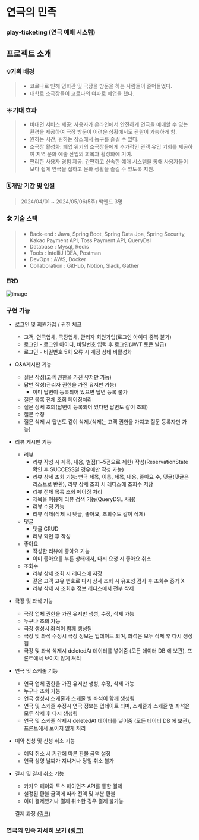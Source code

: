 # 연극의 민족
### play-ticketing (연극 예매 시스템)

## 프로젝트 소개

### 💡기획 배경
>  - 코로나로 인해 영화관 및 극장을 방문을 하는 사람들이 줄어들었다.
>  - 대학로 소극장들이 코로나의 여파로 폐업을 했다.
> 

### ☀️기대 효과
> - 비대면 서비스 제공: 사용자가 온라인에서 안전하게 연극을 예매할 수 있는 환경을 제공하여 극장 방문이 어려운 상황에서도 관람이 가능하게 함.
> - 원하는 시간, 원하는 장소에서 농구를 즐길 수 있다.
> - 소극장 활성화: 폐업 위기의 소극장들에게 추가적인 관객 유입 기회를 제공하여 지역 문화 예술 산업의 회복과 활성화에 기여.
> - 편리한 사용자 경험 제공: 간편하고 신속한 예매 시스템을 통해 사용자들이 보다 쉽게 연극을 접하고 문화 생활을 즐길 수 있도록 지원.

### 🗓️개발 기간 및 인원
> 2024/04/01 ~ 2024/05/06(5주)
> 백엔드 3명

### 🛠️ 기술 스택

> - Back-end : Java, Spring Boot, Spring Data Jpa, Spring Security, Kakao Payment API, Toss Payment API, QueryDsl
> - Database : Mysql, Redis
> - Tools : IntelliJ IDEA, Postman
> - DevOps : AWS, Docker  
> - Collaboration : GitHub, Notion, Slack, Gather

### ERD
![image](https://github.com/DdangKkong/play-ticketing/assets/131670203/d5c74c24-e1a5-43a3-bc63-b26ccca865ce)

### 구현 기능

- 로그인 및 회원가입 / 권한 체크
    - 고객, 연극업체, 극장업체, 관리자 회원가입(로그인 아이디 중복 불가)
    - 로그인 - 로그인 아이디, 비밀번호 입력 후 로그인(JWT 토큰 발급)
    - 로그인 - 비밀번호 5회 오류 시 계정 상태 비활성화

- Q&A게시판 기능
    - 질문 작성(고객 권한을 가진 유저만 가능)
    - 답변 작성(관리자 권한을 가진 유저만 가능)
        - 이미 답변이 등록되어 있으면 답변 등록 불가
    - 질문 목록 전체 조회 페이징처리
    - 질문 상세 조회(답변이 등록되어 있다면 답변도 같이 조회)
    - 질문 수정
    - 질문 삭제 시 답변도 같이 삭제.(삭제는 고객 권한을 가지고 질문 등록자만 가능)

- 리뷰 게시판 기능
    - 리뷰
        - 리뷰 작성 시 제목, 내용, 별점(1~5점으로 제한) 작성(ReservationState 확인 후 SUCCESS일 경우에만 작성 가능)
        - 리뷰 상세 조회 기능: 연극 제목, 이름, 제목, 내용, 좋아요 수, 댓글(댓글은 리스트로 반환), 리뷰 상세 조회 시 레디스에 조회수 저장
        - 리뷰 전체 목록 조회 페이징 처리
        - 제목을 이용해 리뷰 검색 기능(QueryDSL 사용)
        - 리뷰 수정 기능
        - 리뷰 삭제(삭제 시 댓글, 좋아요, 조회수도 같이 삭제)
    - 댓글
        - 댓글 CRUD
        - 리뷰 확인 후 작성
    - 좋아요
        - 작성한 리뷰에 좋아요 기능
        - 이미 좋아요를 누른 상태에서, 다시 요청 시 좋아요 취소
    - 조회수
        - 리뷰 상세 조회 시 레디스에 저장
        - 같은 고객 고유 번호로 다시 상세 조회 시 유효성 검사 후 조회수 증가 X
        - 리뷰 삭제 시 조회수 정보 레디스에서 전부 삭제

- 극장 및  좌석 기능
    - 극장 업체 권한을 가진 유저만 생성, 수정, 삭제 가능
    - 누구나 조회 가능
    - 극장 생성시 좌석이 함께 생성됨
    - 극장 및 좌석 수정시 극장 정보는 업데이트 되며, 좌석은 모두 삭제 후 다시 생성됨
    - 극장 및 좌석 삭제시 deletedAt 데이터를 넣어줌 (모든 데이터 DB 에 보관), 프론트에서 보이지 않게 처리

- 연극 및 스케줄 기능
    - 연극 업체 권한을 가진 유저만 생성, 수정, 삭제 가능
    - 누구나 조회 가능
    - 연극 생성시 스케줄과 스케줄 별 좌석이 함께 생성됨
    - 연극 및 스케줄 수정시 연극 정보는 업데이트 되며, 스케줄과 스케줄 별 좌석은 모두 삭제 후 다시 생성됨
    - 연극 및 스케줄 삭제시 deletedAt 데이터를 넣어줌 (모든 데이터 DB 에 보관), 프론트에서 보이지 않게 처리

- 예약 신청 및 신청 취소 기능
    - 예약 취소 시 기간에 따른 환불 금액 설정
    - 연극 상영 날짜가 지나거나 당일 취소 불가

- 결제 및 결제 취소 기능
    - 카카오 페이와 토스 페이먼츠 API를 통한 결제
    - 설정된 환불 금액에 따라 전액 및 부분 환불
    - 이미 결제했거나 결제 취소한 경우 결제 불가능

  결제 과정 [(링크)](https://www.notion.so/168b61a27d34472a9744b7df1860d646?pvs=21)

### 연극의 민족 자세히 보기 [(링크)](https://www.notion.so/ae811d0103104c3fafe6c971a4c59760)
